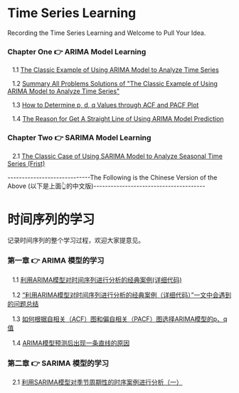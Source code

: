 # Time Series Learning

Recording the Time Series Learning and Welcome to Pull Your Idea. 

### Chapter One 👉 ARIMA Model Learning
&ensp; 1.1 [The Classic Example of Using ARIMA Model to Analyze Time Series](https://blog.csdn.net/weixin_41013322/article/details/102710236)

&ensp; 1.2 [Summary All Problems Solutions of "The Classic Example of Using ARIMA Model to Analyze Time Series"](https://blog.csdn.net/weixin_41013322/article/details/111221251)

&ensp; 1.3 [How to Determine p, d, q Values through ACF and PACF Plot](https://blog.csdn.net/weixin_41013322/article/details/108801516)

&ensp; 1.4 [The Reason for Get A Straight Line of Using ARIMA Model Prediction](https://blog.csdn.net/weixin_41013322/article/details/111480406)

### Chapter Two 👉 SARIMA Model Learning
&ensp; 2.1 [The Classic Case of Using SARIMA Model to Analyze Seasonal Time Series (Frist)](https://blog.csdn.net/weixin_41013322/article/details/116063395)


-----------------------------The Following is the Chinese Version of the Above (以下是上面👆的中文版)---------------------------------------


# 时间序列的学习

记录时间序列的整个学习过程，欢迎大家提意见。

### 第一章 👉 ARIMA 模型的学习
&ensp; 1.1 [利用ARIMA模型对时间序列进行分析的经典案例(详细代码)](https://blog.csdn.net/weixin_41013322/article/details/102710236)

&ensp; 1.2 [“利用ARIMA模型对时间序列进行分析的经典案例（详细代码）”一文中会遇到的问题总结](https://blog.csdn.net/weixin_41013322/article/details/111221251)

&ensp; 1.3 [如何根据自相关（ACF）图和偏自相关（PACF）图选择ARIMA模型的p、q值](https://blog.csdn.net/weixin_41013322/article/details/108801516)

&ensp; 1.4 [ARIMA模型预测后出现一条直线的原因](https://blog.csdn.net/weixin_41013322/article/details/111480406)

### 第二章 👉 SARIMA 模型的学习
&ensp; 2.1 [利用SARIMA模型对季节周期性的时序案例进行分析（一）](https://blog.csdn.net/weixin_41013322/article/details/116063395)

